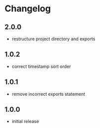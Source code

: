 # Changelog

## 2.0.0

- restructure project directory and exports

## 1.0.2

- correct timestamp sort order

## 1.0.1

- remove incorrect exports statement

## 1.0.0

- initial release
